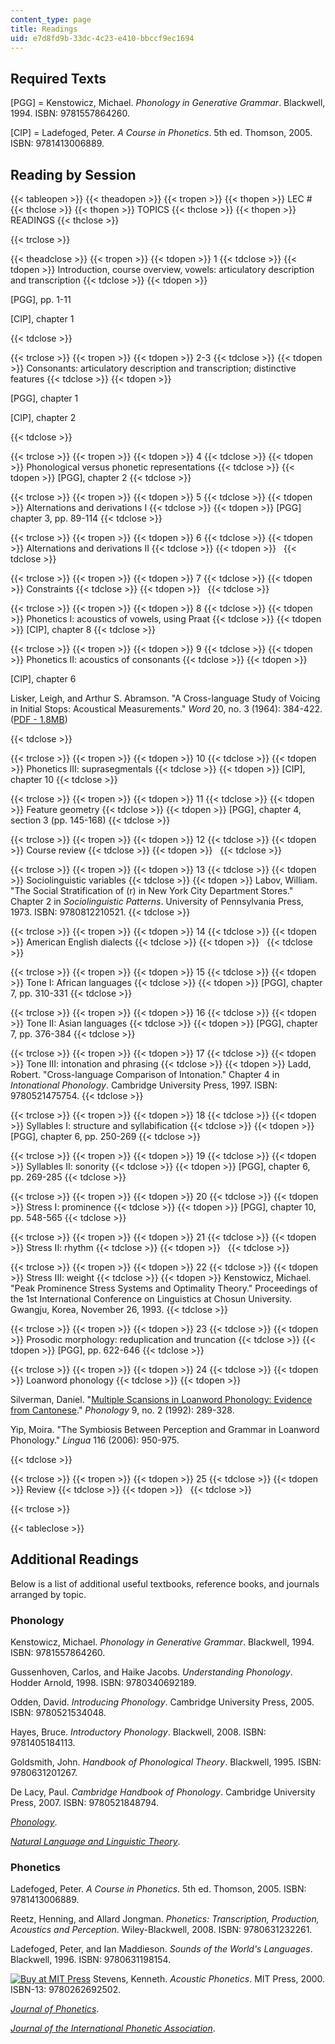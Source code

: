 ```yaml
---
content_type: page
title: Readings
uid: e7d8fd9b-33dc-4c23-e410-bbccf9ec1694
---
```


Required Texts
--------------

\[PGG\] = Kenstowicz, Michael. _Phonology in Generative Grammar_. Blackwell, 1994. ISBN: 9781557864260.

\[CIP\] = Ladefoged, Peter. _A Course in Phonetics_. 5th ed. Thomson, 2005. ISBN: 9781413006889.

Reading by Session
------------------

{{< tableopen >}}
{{< theadopen >}}
{{< tropen >}}
{{< thopen >}}
LEC #
{{< thclose >}}
{{< thopen >}}
TOPICS
{{< thclose >}}
{{< thopen >}}
READINGS
{{< thclose >}}

{{< trclose >}}

{{< theadclose >}}
{{< tropen >}}
{{< tdopen >}}
1
{{< tdclose >}}
{{< tdopen >}}
Introduction, course overview, vowels: articulatory description and transcription
{{< tdclose >}}
{{< tdopen >}}


\[PGG\], pp. 1-11

\[CIP\], chapter 1


{{< tdclose >}}

{{< trclose >}}
{{< tropen >}}
{{< tdopen >}}
2-3
{{< tdclose >}}
{{< tdopen >}}
Consonants: articulatory description and transcription; distinctive features
{{< tdclose >}}
{{< tdopen >}}


\[PGG\], chapter 1

\[CIP\], chapter 2


{{< tdclose >}}

{{< trclose >}}
{{< tropen >}}
{{< tdopen >}}
4
{{< tdclose >}}
{{< tdopen >}}
Phonological versus phonetic representations
{{< tdclose >}}
{{< tdopen >}}
\[PGG\], chapter 2
{{< tdclose >}}

{{< trclose >}}
{{< tropen >}}
{{< tdopen >}}
5
{{< tdclose >}}
{{< tdopen >}}
Alternations and derivations I
{{< tdclose >}}
{{< tdopen >}}
\[PGG\] chapter 3, pp. 89-114
{{< tdclose >}}

{{< trclose >}}
{{< tropen >}}
{{< tdopen >}}
6
{{< tdclose >}}
{{< tdopen >}}
Alternations and derivations II
{{< tdclose >}}
{{< tdopen >}}
 
{{< tdclose >}}

{{< trclose >}}
{{< tropen >}}
{{< tdopen >}}
7
{{< tdclose >}}
{{< tdopen >}}
Constraints
{{< tdclose >}}
{{< tdopen >}}
 
{{< tdclose >}}

{{< trclose >}}
{{< tropen >}}
{{< tdopen >}}
8
{{< tdclose >}}
{{< tdopen >}}
Phonetics I: acoustics of vowels, using Praat
{{< tdclose >}}
{{< tdopen >}}
\[CIP\], chapter 8
{{< tdclose >}}

{{< trclose >}}
{{< tropen >}}
{{< tdopen >}}
9
{{< tdclose >}}
{{< tdopen >}}
Phonetics II: acoustics of consonants
{{< tdclose >}}
{{< tdopen >}}


\[CIP\], chapter 6

Lisker, Leigh, and Arthur S. Abramson. "A Cross-language Study of Voicing in Initial Stops: Acoustical Measurements." _Word_ 20, no. 3 (1964): 384-422. ([PDF - 1.8MB](http://www.haskins.yale.edu/Reprints/HL0053.pdf))


{{< tdclose >}}

{{< trclose >}}
{{< tropen >}}
{{< tdopen >}}
10
{{< tdclose >}}
{{< tdopen >}}
Phonetics III: suprasegmentals
{{< tdclose >}}
{{< tdopen >}}
\[CIP\], chapter 10
{{< tdclose >}}

{{< trclose >}}
{{< tropen >}}
{{< tdopen >}}
11
{{< tdclose >}}
{{< tdopen >}}
Feature geometry
{{< tdclose >}}
{{< tdopen >}}
\[PGG\], chapter 4, section 3 (pp. 145-168)
{{< tdclose >}}

{{< trclose >}}
{{< tropen >}}
{{< tdopen >}}
12
{{< tdclose >}}
{{< tdopen >}}
Course review
{{< tdclose >}}
{{< tdopen >}}
 
{{< tdclose >}}

{{< trclose >}}
{{< tropen >}}
{{< tdopen >}}
13
{{< tdclose >}}
{{< tdopen >}}
Sociolinguistic variables
{{< tdclose >}}
{{< tdopen >}}
Labov, William. "The Social Stratification of (r) in New York City Department Stores." Chapter 2 in _Sociolinguistic Patterns_. University of Pennsylvania Press, 1973. ISBN: 9780812210521.
{{< tdclose >}}

{{< trclose >}}
{{< tropen >}}
{{< tdopen >}}
14
{{< tdclose >}}
{{< tdopen >}}
American English dialects
{{< tdclose >}}
{{< tdopen >}}
 
{{< tdclose >}}

{{< trclose >}}
{{< tropen >}}
{{< tdopen >}}
15
{{< tdclose >}}
{{< tdopen >}}
Tone I: African languages
{{< tdclose >}}
{{< tdopen >}}
\[PGG\], chapter 7, pp. 310-331
{{< tdclose >}}

{{< trclose >}}
{{< tropen >}}
{{< tdopen >}}
16
{{< tdclose >}}
{{< tdopen >}}
Tone II: Asian languages
{{< tdclose >}}
{{< tdopen >}}
\[PGG\], chapter 7, pp. 376-384
{{< tdclose >}}

{{< trclose >}}
{{< tropen >}}
{{< tdopen >}}
17
{{< tdclose >}}
{{< tdopen >}}
Tone III: intonation and phrasing
{{< tdclose >}}
{{< tdopen >}}
Ladd, Robert. "Cross-language Comparison of Intonation." Chapter 4 in _Intonational Phonology_. Cambridge University Press, 1997. ISBN: 9780521475754.
{{< tdclose >}}

{{< trclose >}}
{{< tropen >}}
{{< tdopen >}}
18
{{< tdclose >}}
{{< tdopen >}}
Syllables I: structure and syllabification
{{< tdclose >}}
{{< tdopen >}}
\[PGG\], chapter 6, pp. 250-269
{{< tdclose >}}

{{< trclose >}}
{{< tropen >}}
{{< tdopen >}}
19
{{< tdclose >}}
{{< tdopen >}}
Syllables II: sonority
{{< tdclose >}}
{{< tdopen >}}
\[PGG\], chapter 6, pp. 269-285
{{< tdclose >}}

{{< trclose >}}
{{< tropen >}}
{{< tdopen >}}
20
{{< tdclose >}}
{{< tdopen >}}
Stress I: prominence
{{< tdclose >}}
{{< tdopen >}}
\[PGG\], chapter 10, pp. 548-565
{{< tdclose >}}

{{< trclose >}}
{{< tropen >}}
{{< tdopen >}}
21
{{< tdclose >}}
{{< tdopen >}}
Stress II: rhythm
{{< tdclose >}}
{{< tdopen >}}
 
{{< tdclose >}}

{{< trclose >}}
{{< tropen >}}
{{< tdopen >}}
22
{{< tdclose >}}
{{< tdopen >}}
Stress III: weight
{{< tdclose >}}
{{< tdopen >}}
Kenstowicz, Michael. "Peak Prominence Stress Systems and Optimality Theory." Proceedings of the 1st International Conference on Linguistics at Chosun University. Gwangju, Korea, November 26, 1993.
{{< tdclose >}}

{{< trclose >}}
{{< tropen >}}
{{< tdopen >}}
23
{{< tdclose >}}
{{< tdopen >}}
Prosodic morphology: reduplication and truncation
{{< tdclose >}}
{{< tdopen >}}
\[PGG\], pp. 622-646
{{< tdclose >}}

{{< trclose >}}
{{< tropen >}}
{{< tdopen >}}
24
{{< tdclose >}}
{{< tdopen >}}
Loanword phonology
{{< tdclose >}}
{{< tdopen >}}


Silverman, Daniel. "[Multiple Scansions in Loanword Phonology: Evidence from Cantonese](http://journals.cambridge.org/action/displayAbstract?fromPage=online&aid=2395936&fulltextType=RA&fileId=S0952675700001627)." _Phonology_ 9, no. 2 (1992): 289-328.

Yip, Moira. "The Symbiosis Between Perception and Grammar in Loanword Phonology." _Lingua_ 116 (2006): 950-975.


{{< tdclose >}}

{{< trclose >}}
{{< tropen >}}
{{< tdopen >}}
25
{{< tdclose >}}
{{< tdopen >}}
Review
{{< tdclose >}}
{{< tdopen >}}
 
{{< tdclose >}}

{{< trclose >}}

{{< tableclose >}}

Additional Readings
-------------------

Below is a list of additional useful textbooks, reference books, and journals arranged by topic.

### Phonology

Kenstowicz, Michael. _Phonology in Generative Grammar_. Blackwell, 1994. ISBN: 9781557864260.

Gussenhoven, Carlos, and Haike Jacobs. _Understanding Phonology_. Hodder Arnold, 1998. ISBN: 9780340692189.

Odden, David. _Introducing Phonology_. Cambridge University Press, 2005. ISBN: 9780521534048.

Hayes, Bruce. _Introductory Phonology_. Blackwell, 2008. ISBN: 9781405184113.

Goldsmith, John. _Handbook of Phonological Theory_. Blackwell, 1995. ISBN: 9780631201267.

De Lacy, Paul. _Cambridge Handbook of Phonology_. Cambridge University Press, 2007. ISBN: 9780521848794.

[_Phonology_](http://journals.cambridge.org/action/displayJournal?jid=PHO).

[_Natural Language and Linguistic Theory_](http://www.springer.com/education+%26+language/linguistics/journal/11049).

### Phonetics

Ladefoged, Peter. _A Course in Phonetics_. 5th ed. Thomson, 2005. ISBN: 9781413006889.

Reetz, Henning, and Allard Jongman. _Phonetics: Transcription, Production, Acoustics and Perception_. Wiley-Blackwell, 2008. ISBN: 9780631232261.

Ladefoged, Peter, and Ian Maddieson. _Sounds of the World's Languages_. Blackwell, 1996. ISBN: 9780631198154.

[![Buy at MIT Press](/images/mp_logo.gif)](https://mitpress.mit.edu/9780262692502) Stevens, Kenneth. _Acoustic Phonetics_. MIT Press, 2000. ISBN-13: 9780262692502.

[_Journal of Phonetics_](http://www.elsevier.com/wps/find/journaldescription.cws_home/622896/description#description).

[_Journal of the International Phonetic Association_](http://journals.cambridge.org/action/displayJournal?jid=IPA).